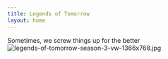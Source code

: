 ```yaml
---
title: Legends of Tomorrow
layout: home
---
```


Sometimes, we screw things up for the better
![legends-of-tomorrow-season-3-vw-1366x768.jpg](/uploads/legends-of-tomorrow-season-3-vw-1366x768.jpg)